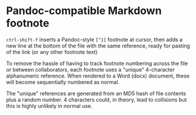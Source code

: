 # Pandoc-compatible Markdown footnote

`ctrl-shift-f` inserts a Pandoc-style `[^1]` footnote at cursor, then adds a new line at the bottom of the file with the same reference, ready for pasting of the link (or any other footnote text)

To remove the hassle of having to track footnote numbering across the file or between collaborators, each footnote uses a "unique" 4-character alphanumeric reference. When rendered to a Word (docx) document, these will become sequentially numbered as normal.

The "unique" references are generated from an MD5 hash of file contents plus a random number. 4 characters could, in theory, lead to collisions but this is highly unlikely in normal use.
